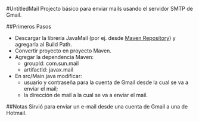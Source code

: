 #UntitledMail
Projecto básico para enviar mails usando el servidor SMTP de Gmail. 

##Primeros Pasos
* Descargar la librería JavaMail (por ej. desde [Maven Repository](http://mvnrepository.com)) y agregarla al Build Path.
* Convertir proyecto en proyecto Maven.
* Agregar la dependencia Maven:
    * groupId: com.sun.mail
    * artifactId: javax.mail
* En src/Main.java modificar:
    * usuario y contraseña para la cuenta de Gmail desde la cual se va a enviar el mail;
    * la dirección de mail a la cual se va a enviar el mail.

##Notas
Sirvió para enviar un e-mail desde una cuenta de Gmail a una de Hotmail.
